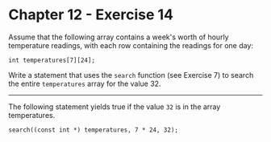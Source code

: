 # Chapter 12 - Exercise 14

Assume that the following array contains a week's worth of hourly temperature readings, with each row containing the readings for one day:

```
int temperatures[7][24];
```

Write a statement that uses the `search` function (see Exercise 7) to search the entire `temperatures` array for the value 32.  

---

The following statement yields true if the value `32` is in the array temperatures.  

```
search((const int *) temperatures, 7 * 24, 32);
```

